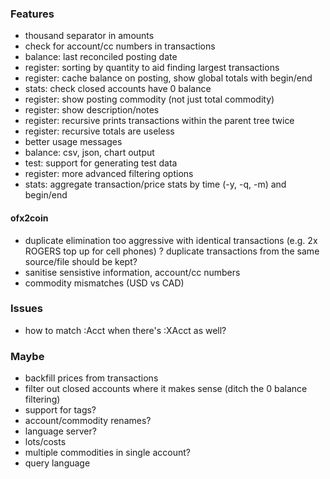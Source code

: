### Features

* thousand separator in amounts
* check for account/cc numbers in transactions
* balance: last reconciled posting date
* register: sorting by quantity to aid finding largest transactions
* register: cache balance on posting, show global totals with begin/end
* stats: check closed accounts have 0 balance
* register: show posting commodity (not just total commodity)
* register: show description/notes
* register: recursive prints transactions within the parent tree twice
* register: recursive totals are useless
* better usage messages
* balance: csv, json, chart output
* test: support for generating test data
* register: more advanced filtering options
* stats: aggregate transaction/price stats by time (-y, -q, -m) and begin/end

#### ofx2coin

* duplicate elimination too aggressive with identical transactions (e.g. 2x ROGERS top up for cell phones)
  ? duplicate transactions from the same source/file should be kept?
* sanitise sensistive information, account/cc numbers
* commodity mismatches (USD vs CAD)

### Issues

* how to match :Acct when there's :XAcct as well?

### Maybe

* backfill prices from transactions
* filter out closed accounts where it makes sense (ditch the 0 balance filtering)
* support for tags?
* account/commodity renames?
* language server?
* lots/costs
* multiple commodities in single account?
* query language